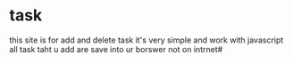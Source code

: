 # task
this site is for add and delete task 
it's very simple and work with javascript
all task taht u add are save into ur borswer not on intrnet#
